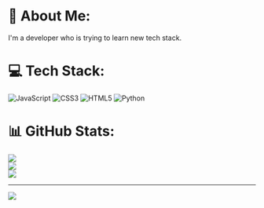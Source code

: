 # 💫 About Me:
I'm a developer who is trying to learn new tech stack.


# 💻 Tech Stack:
![JavaScript](https://img.shields.io/badge/javascript-%23323330.svg?style=for-the-badge&logo=javascript&logoColor=%23F7DF1E) ![CSS3](https://img.shields.io/badge/css3-%231572B6.svg?style=for-the-badge&logo=css3&logoColor=white) ![HTML5](https://img.shields.io/badge/html5-%23E34F26.svg?style=for-the-badge&logo=html5&logoColor=white) ![Python](https://img.shields.io/badge/python-3670A0?style=for-the-badge&logo=python&logoColor=ffdd54)
# 📊 GitHub Stats:
![](https://github-readme-stats.vercel.app/api?username=4nderflow&theme=dark&hide_border=false&include_all_commits=false&count_private=false)<br/>
![](https://nirzak-streak-stats.vercel.app/?user=4nderflow&theme=dark&hide_border=false)<br/>
![](https://github-readme-stats.vercel.app/api/top-langs/?username=4nderflow&theme=dark&hide_border=false&include_all_commits=false&count_private=false&layout=compact)

---
[![](https://visitcount.itsvg.in/api?id=4nderflow&icon=0&color=0)](https://visitcount.itsvg.in)

<!-- Proudly created with GPRM ( https://gprm.itsvg.in ) -->
